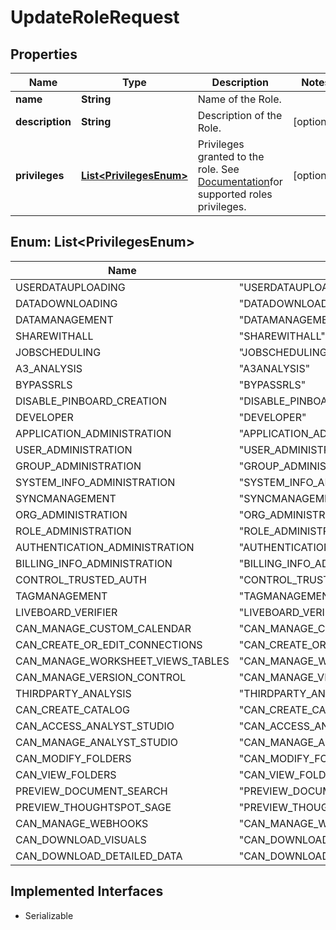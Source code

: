 

# UpdateRoleRequest


## Properties

| Name | Type | Description | Notes |
|------------ | ------------- | ------------- | -------------|
|**name** | **String** | Name of the Role. |  |
|**description** | **String** | Description of the Role. |  [optional] |
|**privileges** | [**List&lt;PrivilegesEnum&gt;**](#List&lt;PrivilegesEnum&gt;) | Privileges granted to the role. See [Documentation](https://developers.thoughtspot.com/docs/rbac#_role_categories_and_privileges)for supported roles privileges. |  [optional] |



## Enum: List&lt;PrivilegesEnum&gt;

| Name | Value |
|---- | -----|
| USERDATAUPLOADING | &quot;USERDATAUPLOADING&quot; |
| DATADOWNLOADING | &quot;DATADOWNLOADING&quot; |
| DATAMANAGEMENT | &quot;DATAMANAGEMENT&quot; |
| SHAREWITHALL | &quot;SHAREWITHALL&quot; |
| JOBSCHEDULING | &quot;JOBSCHEDULING&quot; |
| A3_ANALYSIS | &quot;A3ANALYSIS&quot; |
| BYPASSRLS | &quot;BYPASSRLS&quot; |
| DISABLE_PINBOARD_CREATION | &quot;DISABLE_PINBOARD_CREATION&quot; |
| DEVELOPER | &quot;DEVELOPER&quot; |
| APPLICATION_ADMINISTRATION | &quot;APPLICATION_ADMINISTRATION&quot; |
| USER_ADMINISTRATION | &quot;USER_ADMINISTRATION&quot; |
| GROUP_ADMINISTRATION | &quot;GROUP_ADMINISTRATION&quot; |
| SYSTEM_INFO_ADMINISTRATION | &quot;SYSTEM_INFO_ADMINISTRATION&quot; |
| SYNCMANAGEMENT | &quot;SYNCMANAGEMENT&quot; |
| ORG_ADMINISTRATION | &quot;ORG_ADMINISTRATION&quot; |
| ROLE_ADMINISTRATION | &quot;ROLE_ADMINISTRATION&quot; |
| AUTHENTICATION_ADMINISTRATION | &quot;AUTHENTICATION_ADMINISTRATION&quot; |
| BILLING_INFO_ADMINISTRATION | &quot;BILLING_INFO_ADMINISTRATION&quot; |
| CONTROL_TRUSTED_AUTH | &quot;CONTROL_TRUSTED_AUTH&quot; |
| TAGMANAGEMENT | &quot;TAGMANAGEMENT&quot; |
| LIVEBOARD_VERIFIER | &quot;LIVEBOARD_VERIFIER&quot; |
| CAN_MANAGE_CUSTOM_CALENDAR | &quot;CAN_MANAGE_CUSTOM_CALENDAR&quot; |
| CAN_CREATE_OR_EDIT_CONNECTIONS | &quot;CAN_CREATE_OR_EDIT_CONNECTIONS&quot; |
| CAN_MANAGE_WORKSHEET_VIEWS_TABLES | &quot;CAN_MANAGE_WORKSHEET_VIEWS_TABLES&quot; |
| CAN_MANAGE_VERSION_CONTROL | &quot;CAN_MANAGE_VERSION_CONTROL&quot; |
| THIRDPARTY_ANALYSIS | &quot;THIRDPARTY_ANALYSIS&quot; |
| CAN_CREATE_CATALOG | &quot;CAN_CREATE_CATALOG&quot; |
| CAN_ACCESS_ANALYST_STUDIO | &quot;CAN_ACCESS_ANALYST_STUDIO&quot; |
| CAN_MANAGE_ANALYST_STUDIO | &quot;CAN_MANAGE_ANALYST_STUDIO&quot; |
| CAN_MODIFY_FOLDERS | &quot;CAN_MODIFY_FOLDERS&quot; |
| CAN_VIEW_FOLDERS | &quot;CAN_VIEW_FOLDERS&quot; |
| PREVIEW_DOCUMENT_SEARCH | &quot;PREVIEW_DOCUMENT_SEARCH&quot; |
| PREVIEW_THOUGHTSPOT_SAGE | &quot;PREVIEW_THOUGHTSPOT_SAGE&quot; |
| CAN_MANAGE_WEBHOOKS | &quot;CAN_MANAGE_WEBHOOKS&quot; |
| CAN_DOWNLOAD_VISUALS | &quot;CAN_DOWNLOAD_VISUALS&quot; |
| CAN_DOWNLOAD_DETAILED_DATA | &quot;CAN_DOWNLOAD_DETAILED_DATA&quot; |


## Implemented Interfaces

* Serializable


